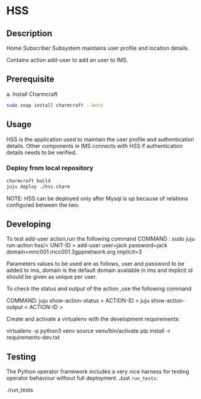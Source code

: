 <!--
 Copyright 2020 Tata Elxsi

 Licensed under the Apache License, Version 2.0 (the License); you may
 not use this file except in compliance with the License. You may obtain
 a copy of the License at

         http://www.apache.org/licenses/LICENSE-2.0

 Unless required by applicable law or agreed to in writing, software
 distributed under the License is distributed on an AS IS BASIS, WITHOUT
 WARRANTIES OR CONDITIONS OF ANY KIND, either express or implied. See the
 License for the specific language governing permissions and limitations
 under the License.

 For those usages not covered by the Apache License, Version 2.0 please
 contact: canonical@tataelxsi.onmicrosoft.com

 To get in touch with the maintainers, please contact:
 canonical@tataelxsi.onmicrosoft.com
-->

# HSS

## Description

Home Subscriber Subsystem maintains user profile and location details.

Contains action add-user to add an user to IMS.

## Prerequisite

a. Install Charmcraft

```bash
sudo snap install charmcraft --beta
```

## Usage

HSS is the application used to maintain the user profile and authentication
details. Other components in IMS connects with HSS if authentication details
needs to be verified.

### Deploy from local repository

```bash
charmcraft build
juju deploy ./hss.charm
```

NOTE: HSS can be deployed only after Mysql is up because of relations configured
between the two.

## Developing

To test add-user action,run the following command
COMMAND : sudo juju run-action hss/< UNIT-ID > add-user user=jack password=jack
domain=mnc001.mcc001.3gppnetwork.org implicit=3

Parameters values to be used are as follows,
user and password to be added to ims, domain is the default domain available in
ims and implicit id should be given as unique per user.

To check the status and output of the action ,use the following command

COMMAND:
juju show-action-status < ACTION-ID >
juju show-action-output < ACTION-ID >

Create and activate a virtualenv with the development requirements:

virtualenv -p python3 venv
source venv/bin/activate
pip install -r requirements-dev.txt

## Testing

The Python operator framework includes a very nice harness for testing
operator behaviour without full deployment. Just `run_tests`:

./run_tests
